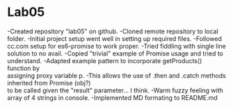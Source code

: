 # Lab05
-Created repository "lab05" on github.
-Cloned remote repository to local folder.
-Initial project setup went well in setting up required files.
-Followed cc.com setup for es6-promise to work proper.
-Tried fiddling with single line solution to no avail.
-Copied "trivial" example of Promise usage and tried to understand.
-Adapted example pattern to incorporate getProducts() function by  
assigning proxy variable p.
-This allows the use of .then and .catch methods inherited from Promise (obj?)  
to be called given the "result" parameter... I think.
-Warm fuzzy feeling with array of 4 strings in console.
-Implemented MD formating to README.md